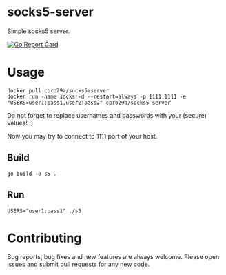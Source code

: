# socks5-server
Simple socks5 server.

[![Go Report Card](https://goreportcard.com/badge/github.com/C-Pro/socks5-server)](https://goreportcard.com/report/github.com/C-Pro/socks5-server)


# Usage

```
docker pull cpro29a/socks5-server
docker run -name socks -d --restart=always -p 1111:1111 -e "USERS=user1:pass1,user2:pass2" cpro29a/socks5-server
```

Do not forget to replace usernames and passwords with your (secure) values! :)

Now you may try to connect to 1111 port of your host.

## Build
```
go build -o s5 .
```

## Run
```
USERS="user1:pass1" ./s5
```

# Contributing
Bug reports, bug fixes and new features are always welcome.
Please open issues and submit pull requests for any new code.
